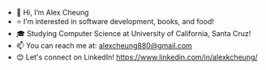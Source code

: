 - 👋 Hi, I’m Alex Cheung
- ⭐ I’m interested in software development, books, and food!
- 🎓 Studying Computer Science at University of California, Santa Cruz!
- 📫 You can reach me at: alexcheung880@gmail.com 
- 😊 Let's connect on LinkedIn! https://www.linkedin.com/in/alexkcheung/

<!---
AlexKCheung/AlexKCheung is a ✨ special ✨ repository because its `README.md` (this file) appears on your GitHub profile.
You can click the Preview link to take a look at your changes.
--->

